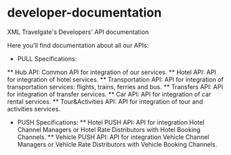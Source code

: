 developer-documentation
=======================

XML Travelgate's Developers' API documentation

Here you'll find documentation about all our APIs:

* PULL Specifications:

** Hub API: Common API for integration of our services.
** Hotel API: API for integration of hotel services.
** Transportation API: API for integration of transportation services: flights, trains, ferries and bus.
** Transfers API: API for integration of transfer services.
** Car API: API for integration of car rental services.
** Tour&Activities API: API for integration of tour and activities services.


* PUSH Specifications:
** Hotel PUSH API: API for integration Hotel Channel Managers or Hotel Rate Distributors with Hotel Booking Channels.
** Vehicle PUSH API: API for integration Vehicle Channel Managers or Vehicle Rate Distributors with Vehicle Booking Channels.
